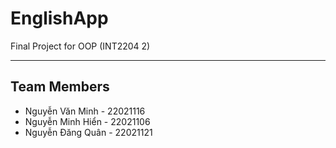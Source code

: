 # EnglishApp
Final Project for OOP (INT2204 2)
<hr>

## Team Members
- Nguyễn Văn Minh - 22021116
- Nguyễn Minh Hiển - 22021106
- Nguyễn Đăng Quân - 22021121